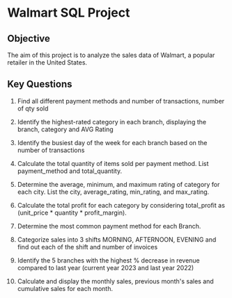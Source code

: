 # Walmart SQL Project

## Objective
The aim of this project is to analyze the sales data of Walmart, a popular retailer in the United States. 

## Key Questions
1. Find all different payment methods and number of transactions, number of qty sold

2. Identify the highest-rated category in each branch, displaying the branch, category and AVG Rating

3. Identify the busiest day of the week for each branch based on the number of transactions

4. Calculate the total quantity of items sold per payment method. List payment_method and total_quantity.

5. Determine the average, minimum, and maximum rating of category for each city. List the city, average_rating, min_rating, and max_rating.

6. Calculate the total profit for each category by considering total_profit as (unit_price * quantity * profit_margin). 

7. Determine the most common payment method for each Branch. 

8. Categorize sales into 3 shifts MORNING, AFTERNOON, EVENING and find out each of the shift and number of invoices

9. Identify the 5 branches with the highest % decrease in revenue compared to last year (current year 2023 and last year 2022)

10. Calculate and display the monthly sales, previous month's sales and cumulative sales for each month.

   
